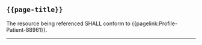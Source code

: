 ## `{{page-title}}`

The resource being referenced SHALL conform to {{pagelink:Profile-Patient-88961}}.

---